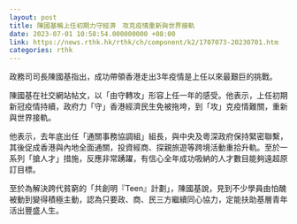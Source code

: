 ```yaml
---
layout: post
title: 陳國基稱上任初期力守經濟　攻克疫情重新與世界接軌
date: 2023-07-01 10:58:54.000000000 +08:00
link: https://news.rthk.hk/rthk/ch/component/k2/1707073-20230701.htm
categories: rthk
---
```


政務司司長陳國基指出，成功帶領香港走出3年疫情是上任以來最艱巨的挑戰。

陳國基在社交網站帖文，以「由守轉攻」形容上任一年的感受。他表示，上任初期新冠疫情持續，政府力「守」香港經濟民生免被拖垮，到「攻」克疫情難關，重新與世界接軌。

他表示，去年底出任「通關事務協調組」組長，與中央及粵深政府保持緊密聯繫，其後促成香港與內地全面通關，投資經商、探親旅遊等跨境活動重拾升軌。至於一系列「搶人才」措施，反應非常踴躍，有信心全年成功吸納的人才數目能夠遠超原訂目標。

至於為解決跨代貧窮的「共創明『Teen』計劃」，陳國基說，見到不少學員由怕醜被動到變得積極主動，認為只要政、商、民三方繼續同心協力，定能扶助基層青年活出豐盛人生。
